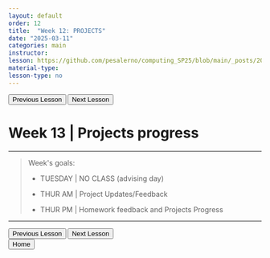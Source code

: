 ```yaml
---
layout: default
order: 12
title:  "Week 12: PROJECTS"
date: "2025-03-11"
categories: main
instructor: 
lesson: https://github.com/pesalerno/computing_SP25/blob/main/_posts/2025-02-25-7_Week_7.md
material-type: 
lesson-type: no
---
```


<a href="https://pesalerno.github.io/computing_SP25/main/2025/03/11/11_Week_11.html"><button>Previous Lesson</button></a>   <a href="https://pesalerno.github.io/computing_SP25/main/2025/04/08/13_Week_13.html"><button>Next Lesson</button></a>  

# Week 13 | Projects progress

------------
>Week's goals: 
>
>- TUESDAY | NO CLASS (advising day)
>
>- THUR AM | Project Updates/Feedback
>
>- THUR PM | Homework feedback and Projects Progress
>
--------------

<a href="https://pesalerno.github.io/computing_SP25/main/2025/03/11/11_Week_11.html"><button>Previous Lesson</button></a>   <a href="https://pesalerno.github.io/computing_SP25/main/2025/04/08/13_Week_13.html"><button>Next Lesson</button></a>  
<a href="https://pesalerno.github.io/computing_SP25/"><button>Home</button></a>  